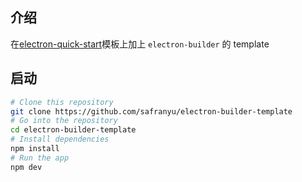 

## 介绍

在[electron-quick-start](https://github.com/electron/electron-quick-start)模板上加上 `electron-builder` 的 template


## 启动

```bash
# Clone this repository
git clone https://github.com/safranyu/electron-builder-template
# Go into the repository
cd electron-builder-template
# Install dependencies
npm install
# Run the app
npm dev
```